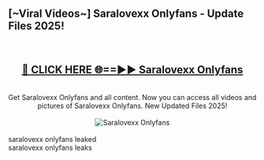 <h2>[~Viral Videos~] Saralovexx Onlyfans - Update Files 2025!</h2>
<br>
<div align="center">
<h2><a href="https://betterlinks.top/A2PfLJ" rel="nofollow">🔴 CLICK HERE 🌐==►► Saralovexx Onlyfans</a></h2>
<br>
Get Saralovexx Onlyfans and all content. Now you can access all videos and pictures of Saralovexx Onlyfans. New Updated Files 2025!
<br>
<br>
<a href="https://betterlinks.top/A2PfLJ" rel="nofollow" data-target="animated-image.originalLink"><img src="https://i.ibb.co.com/WyWwxjT/player-gif2.gif" alt="Saralovexx Onlyfans" style="max-width: 100%; display: inline-block;" data-target="animated-image.originalImage"></a>
</div>
<br>
saralovexx onlyfans leaked<br>
saralovexx onlyfans leaks